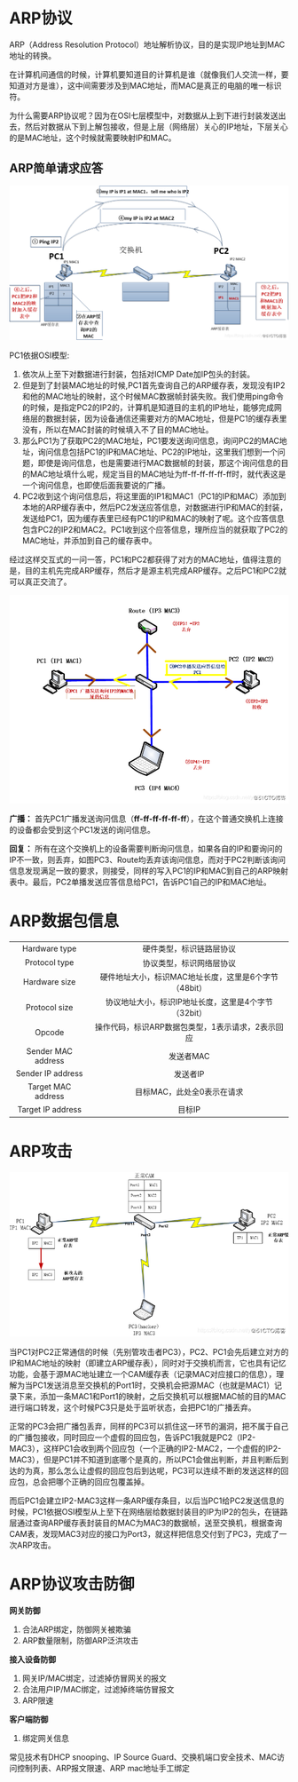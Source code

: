 # ARP协议

ARP（Address Resolution Protocol）地址解析协议，目的是实现IP地址到MAC地址的转换。

在计算机间通信的时候，计算机要知道目的计算机是谁（就像我们人交流一样，要知道对方是谁），这中间需要涉及到MAC地址，而MAC是真正的电脑的唯一标识符。

为什么需要ARP协议呢？因为在OSI七层模型中，对数据从上到下进行封装发送出去，然后对数据从下到上解包接收，但是上层（网络层）关心的IP地址，下层关心的是MAC地址，这个时候就需要映射IP和MAC。

## ARP简单请求应答

![](https://github.com/skittlekx/JAVA_NOTE/blob/22268d6e48427d832c4fa5242aea69b31c99be9e/img/Arp_Ping%E7%AE%80%E5%8D%95%E8%BF%87%E7%A8%8B.png?raw=true)

PC1依据OSI模型:
1. 依次从上至下对数据进行封装，包括对ICMP Date加IP包头的封装。
2. 但是到了封装MAC地址的时候,PC1首先查询自己的ARP缓存表，发现没有IP2和他的MAC地址的映射，这个时候MAC数据帧封装失败。我们使用ping命令的时候，是指定PC2的IP2的，计算机是知道目的主机的IP地址，能够完成网络层的数据封装，因为设备通信还需要对方的MAC地址，但是PC1的缓存表里没有，所以在MAC封装的时候填入不了目的MAC地址。
3. 那么PC1为了获取PC2的MAC地址，PC1要发送询问信息，询问PC2的MAC地址，询问信息包括PC1的IP和MAC地址、PC2的IP地址，这里我们想到一个问题，即使是询问信息，也是需要进行MAC数据帧的封装，那这个询问信息的目的MAC地址填什么呢，规定当目的MAC地址为ff-ff-ff-ff-ff-ff时，就代表这是一个询问信息，也即使后面我要说的广播。
4. PC2收到这个询问信息后，将这里面的IP1和MAC1（PC1的IP和MAC）添加到本地的ARP缓存表中，然后PC2发送应答信息，对数据进行IP和MAC的封装，发送给PC1，因为缓存表里已经有PC1的IP和MAC的映射了呢。这个应答信息包含PC2的IP2和MAC2。PC1收到这个应答信息，理所应当的就获取了PC2的MAC地址，并添加到自己的缓存表中。

经过这样交互式的一问一答，PC1和PC2都获得了对方的MAC地址，值得注意的是，目的主机先完成ARP缓存，然后才是源主机完成ARP缓存。之后PC1和PC2就可以真正交流了。

![](https://github.com/skittlekx/JAVA_NOTE/blob/22268d6e48427d832c4fa5242aea69b31c99be9e/img/ARP%E5%B9%BF%E6%92%AD%E8%AF%B7%E6%B1%82%EF%BC%8C%E5%8D%95%E6%92%AD%E5%9B%9E%E5%BA%94.png?raw=true)

**广播：** 首先PC1广播发送询问信息（**ff-ff-ff-ff-ff-ff**），在这个普通交换机上连接的设备都会受到这个PC1发送的询问信息。

**回复：** 所有在这个交换机上的设备需要判断询问信息，如果各自的IP和要询问的IP不一致，则丢弃，如图PC3、Route均丢弃该询问信息，而对于PC2判断该询问信息发现满足一致的要求，则接受，同样的写入PC1的IP和MAC到自己的ARP映射表中。最后，PC2单播发送应答信息给PC1，告诉PC1自己的IP和MAC地址。

# ARP数据包信息

|||
|:--:|:--:|
|Hardware type|硬件类型，标识链路层协议|
|Protocol type|协议类型，标识网络层协议|
|Hardware size|硬件地址大小，标识MAC地址长度，这里是6个字节（48bit）|
|Protocol size|协议地址大小，标识IP地址长度，这里是4个字节（32bit）|
|Opcode|操作代码，标识ARP数据包类型，1表示请求，2表示回应|
|Sender MAC address|发送者MAC|
|Sender IP address|发送者IP|
|Target MAC address|目标MAC，此处全0表示在请求|
|Target IP address|目标IP|

# ARP攻击

![](https://github.com/skittlekx/JAVA_NOTE/blob/22268d6e48427d832c4fa5242aea69b31c99be9e/img/ARP%E6%94%BB%E5%87%BB.png?raw=true)

当PC1对PC2正常通信的时候（先别管攻击者PC3），PC2、PC1会先后建立对方的IP和MAC地址的映射（即建立ARP缓存表），同时对于交换机而言，它也具有记忆功能，会基于源MAC地址建立一个CAM缓存表（记录MAC对应接口的信息），理解为当PC1发送消息至交换机的Port1时，交换机会把源MAC（也就是MAC1）记录下来，添加一条MAC1和Port1的映射，之后交换机可以根据MAC帧的目的MAC进行端口转发，这个时候PC3只是处于监听状态，会把PC1的广播丢弃。

 

正常的PC3会把广播包丢弃，同样的PC3可以抓住这一环节的漏洞，把不属于自己的广播包接收，同时回应一个虚假的回应包，告诉PC1我就是PC2（IP2-MAC3），这样PC1会收到两个回应包（一个正确的IP2-MAC2，一个虚假的IP2-MAC3），但是PC1并不知道到底哪个是真的，所以PC1会做出判断，并且判断后到达的为真，那么怎么让虚假的回应包后到达呢，PC3可以连续不断的发送这样的回应包，总会把哪个正确的回应包覆盖掉。


而后PC1会建立IP2-MAC3这样一条ARP缓存条目，以后当PC1给PC2发送信息的时候，PC1依据OSI模型从上至下在网络层给数据封装目的IP为IP2的包头，在链路层通过查询ARP缓存表封装目的MAC为MAC3的数据帧，送至交换机，根据查询CAM表，发现MAC3对应的接口为Port3，就这样把信息交付到了PC3，完成了一次ARP攻击。


# ARP协议攻击防御

**网关防御**

1. 合法ARP绑定，防御网关被欺骗
1. ARP数量限制，防御ARP泛洪攻击  

**接入设备防御**

1. 网关IP/MAC绑定，过滤掉仿冒网关的报文
1. 合法用户IP/MAC绑定，过滤掉终端仿冒报文
1. ARP限速

**客户端防御**
1. 绑定网关信息

常见技术有DHCP snooping、IP Source Guard、交换机端口安全技术、MAC访问控制列表、ARP报文限速、ARP mac地址手工绑定